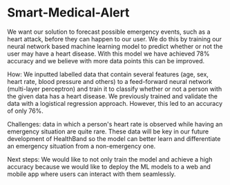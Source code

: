 # Smart-Medical-Alert

We want our solution to forecast possible emergency events, such as a heart attack, before they can happen to our user. We do this by training our neural network based machine learning model to predict whether or not the user may have a heart disease. With this model we have achieved 78% accuracy and we believe with more data points this can be improved. 

How: We inputted labelled data that contain several features (age, sex, heart rate, blood pressure and others) to a feed-forward neural network (multi-layer perceptron) and train it to classify whether or not a person with the given data has a heart disease. We previously trained and validate the data with a logistical regression approach. However, this led to an accuracy of only 76%. 

Challenges: data in which a person's heart rate is observed while having an emergency situation are quite rare. These data will be key in our future development of HealthBand so the model can better learn and differentiate an emergency situation from a non-emergency one.

Next steps: We would like to not only train the model and achieve a high accuracy because we would like to deploy the ML models to a web and mobile app where users can interact with them seamlessly.
